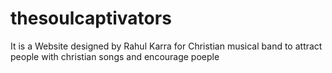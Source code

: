 # thesoulcaptivators
It is a Website designed by Rahul Karra for Christian musical band to attract people with christian songs and encourage poeple

